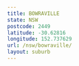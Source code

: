 ```yaml
---
title: BOWRAVILLE
state: NSW
postcode: 2449
latitude: -30.62816
longitude: 152.737629
url: /nsw/bowraville/
layout: suburb
---
```

